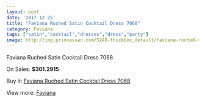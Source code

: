 ```yaml
---
layout: post
date: '2017-12-25'
title: "Faviana Ruched Satin Cocktail Dress 7068"
category: Faviana
tags: ["satin","cocktail","dresses","dress","party"]
image: http://img.princessan.com/5248-thickbox_default/faviana-ruched-satin-cocktail-dress-7068.jpg
---
```

Faviana Ruched Satin Cocktail Dress 7068

On Sales: **$301.2915**
<a href="https://www.princessan.com/en/faviana/2440-faviana-ruched-satin-cocktail-dress-7068.html"><amp-img layout="responsive" width="600" height="600" src="//img.princessan.com/5248-thickbox_default/faviana-ruched-satin-cocktail-dress-7068.jpg" alt="Faviana Ruched Satin Cocktail Dress 7068 0" /></a>
<a href="https://www.princessan.com/en/faviana/2440-faviana-ruched-satin-cocktail-dress-7068.html"><amp-img layout="responsive" width="600" height="600" src="//img.princessan.com/5250-thickbox_default/faviana-ruched-satin-cocktail-dress-7068.jpg" alt="Faviana Ruched Satin Cocktail Dress 7068 1" /></a>
<a href="https://www.princessan.com/en/faviana/2440-faviana-ruched-satin-cocktail-dress-7068.html"><amp-img layout="responsive" width="600" height="600" src="//img.princessan.com/5249-thickbox_default/faviana-ruched-satin-cocktail-dress-7068.jpg" alt="Faviana Ruched Satin Cocktail Dress 7068 2" /></a>

Buy it: [Faviana Ruched Satin Cocktail Dress 7068](https://www.princessan.com/en/faviana/2440-faviana-ruched-satin-cocktail-dress-7068.html "Faviana Ruched Satin Cocktail Dress 7068")

View more: [Faviana](https://www.princessan.com/en/19-faviana "Faviana")